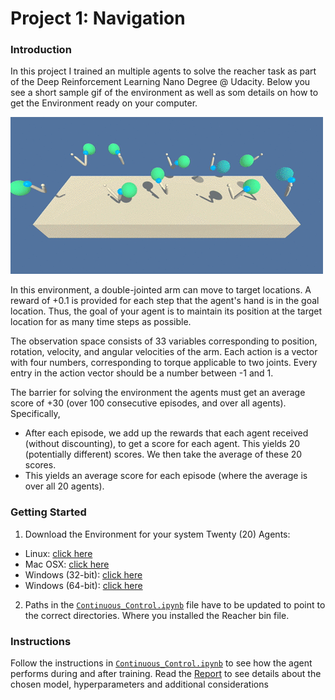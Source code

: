 [//]: # (Image References)

[image1]: https://github.com/MLerik/Deep-Reinforcement-Learning/blob/master/Continuous_Control/Images/reacher.gif "Environment"

# Project 1: Navigation

### Introduction

In this project I trained an multiple agents to solve the reacher task as part of the Deep Reinforcement Learning Nano Degree @ Udacity.
Below you see a short sample gif of the environment as well as som details on how to get the Environment ready on your computer.

![Trained Agent][image1]

In this environment, a double-jointed arm can move to target locations. A reward of +0.1 is provided for each step that the agent's hand is in the goal location. Thus, the goal of your agent is to maintain its position at the target location for as many time steps as possible.

The observation space consists of 33 variables corresponding to position, rotation, velocity, and angular velocities of the arm. Each action is a vector with four numbers, corresponding to torque applicable to two joints. Every entry in the action vector should be a number between -1 and 1.

The barrier for solving the environment the agents must get an average score of +30 (over 100 consecutive episodes, and over all agents). Specifically,
- After each episode, we add up the rewards that each agent received (without discounting), to get a score for each agent. This yields 20 (potentially different) scores. We then take the average of these 20 scores.
- This yields an average score for each episode (where the average is over all 20 agents).

### Getting Started

1. Download the Environment for your system
Twenty (20) Agents:
- Linux: [click here](https://s3-us-west-1.amazonaws.com/udacity-drlnd/P2/Reacher/Reacher_Linux.zip)
- Mac OSX: [click here](https://s3-us-west-1.amazonaws.com/udacity-drlnd/P2/Reacher/Reacher.app.zip)
- Windows (32-bit): [click here](https://s3-us-west-1.amazonaws.com/udacity-drlnd/P2/Reacher/Reacher_Windows_x86.zip)
- Windows (64-bit): [click here](https://s3-us-west-1.amazonaws.com/udacity-drlnd/P2/Reacher/Reacher_Windows_x86_64.zip)

2. Paths in the [`Continuous_Control.ipynb`](https://github.com/MLerik/Deep-Reinforcement-Learning/blob/master/Continuous_Control/Continuous_Control.ipynb) file have to be updated to point to the correct directories. Where you installed the Reacher bin file.

### Instructions

Follow the instructions in [`Continuous_Control.ipynb`](https://github.com/MLerik/Deep-Reinforcement-Learning/blob/master/Continuous_Control/Continuous_Control.ipynb) to see how the agent performs during and after training.
Read the [Report](https://github.com/MLerik/Deep-Reinforcement-Learning/blob/master/Continuous_Control/report.md) to see details about the chosen model, hyperparameters and additional considerations
